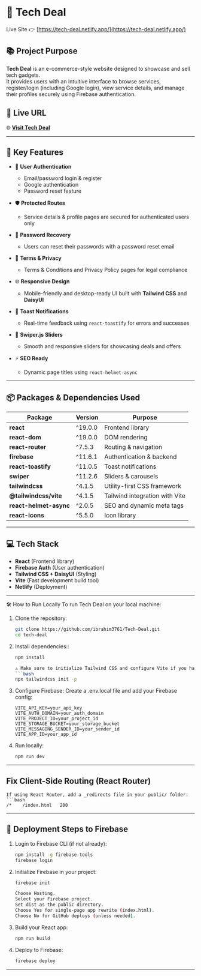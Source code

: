 # 🛒 Tech Deal

Live Site 👉 [https://tech-deal.netlify.app/](https://tech-deal.netlify.app/)

## 📚 Project Purpose
**Tech Deal** is an e-commerce-style website designed to showcase and sell tech gadgets.  
It provides users with an intuitive interface to browse services, register/login (including Google login), view service details, and manage their profiles securely using Firebase authentication.

## 🚀 Live URL
🌐 **[Visit Tech Deal](https://tech-deal.netlify.app/)**

---

## 🌟 Key Features

- 🔐 **User Authentication**
  - Email/password login & register
  - Google authentication
  - Password reset feature

- 🛡️ **Protected Routes**
  - Service details & profile pages are secured for authenticated users only

- 📨 **Password Recovery**
  - Users can reset their passwords with a password reset email

- 📝 **Terms & Privacy**
  - Terms & Conditions and Privacy Policy pages for legal compliance

- 🌐 **Responsive Design**
  - Mobile-friendly and desktop-ready UI built with **Tailwind CSS** and **DaisyUI**

- 🎉 **Toast Notifications**
  - Real-time feedback using `react-toastify` for errors and successes

- 🎠 **Swiper.js Sliders**
  - Smooth and responsive sliders for showcasing deals and offers

- ⚡ **SEO Ready**
  - Dynamic page titles using `react-helmet-async`

---

## 📦 Packages & Dependencies Used

| Package             | Version   | Purpose                         |
| --------------------|-----------|----------------------------------|
| **react**           | ^19.0.0   | Frontend library                 |
| **react-dom**       | ^19.0.0   | DOM rendering                    |
| **react-router**    | ^7.5.3    | Routing & navigation             |
| **firebase**        | ^11.6.1   | Authentication & backend         |
| **react-toastify**  | ^11.0.5   | Toast notifications              |
| **swiper**          | ^11.2.6   | Sliders & carousels              |
| **tailwindcss**     | ^4.1.5    | Utility-first CSS framework      |
| **@tailwindcss/vite**| ^4.1.5   | Tailwind integration with Vite   |
| **react-helmet-async**| ^2.0.5 | SEO and dynamic meta tags        |
| **react-icons**     | ^5.5.0    | Icon library                     |

---

## 💻 Tech Stack

- **React** (Frontend library)
- **Firebase Auth** (User authentication)
- **Tailwind CSS + DaisyUI** (Styling)
- **Vite** (Fast development build tool)
- **Netlify** (Deployment)

---

🛠️ How to Run Locally
To run Tech Deal on your local machine:

1. Clone the repository:
   ```bash
   git clone https://github.com/ibrahim3761/Tech-Deal.git
   cd tech-deal


2. Install dependencies::
    ```bash
    npm install

    ⚠️ Make sure to initialize Tailwind CSS and configure Vite if you haven’t already. For example, after installing, run:
    ```bash
    npx tailwindcss init -p

3. Configure Firebase:
    Create a .env.local file and add your Firebase config:
    ```env
    VITE_API_KEY=your_api_key
    VITE_AUTH_DOMAIN=your_auth_domain
    VITE_PROJECT_ID=your_project_id
    VITE_STORAGE_BUCKET=your_storage_bucket
    VITE_MESSAGING_SENDER_ID=your_sender_id
    VITE_APP_ID=your_app_id

4. Run locally:
    ```bash
    npm run dev

---

## Fix Client-Side Routing (React Router)
    If using React Router, add a _redirects file in your public/ folder:
    ```bash
    /*    /index.html   200

---

## 🚀 Deployment Steps to Firebase

1. Login to Firebase CLI (if not already):
    ```bash
    npm install -g firebase-tools
    firebase login

2. Initialize Firebase in your project:
    ```bash
    firebase init

    Choose Hosting.
    Select your Firebase project.
    Set dist as the public directory.
    Choose Yes for single-page app rewrite (index.html).
    Choose No for GitHub deploys (unless needed).

3. Build your React app:
    ```bash
    npm run build

4. Deploy to Firebase:
    ```bash
    firebase deploy

---